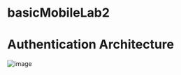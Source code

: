 # basicMobileLab2

# Authentication Architecture
![image](https://github.com/HOchacha/basicMobileLab2/assets/111071888/295214b1-01df-40be-80b9-b4e99d56d504)
